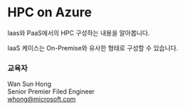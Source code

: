 # HPC on Azure
Iaas와 PaaS에서의 HPC 구성하는 내용을 알아봅니다.

IaaS 케이스는 On-Premise와 유사한 형태로 구성할 수 있습니다.

### 교육자

Wan Sun Hong  
Senior Premier Filed Engineer  
whong@microsoft.com  



